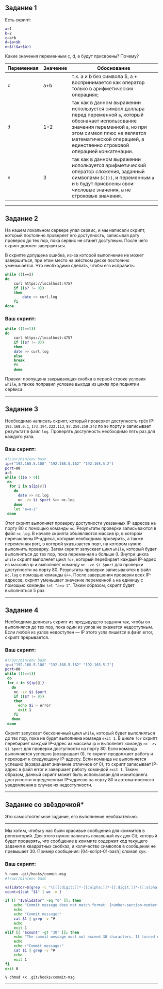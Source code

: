 ## Задание 1

Есть скрипт:

```bash
a=1
b=2
c=a+b
d=$a+$b
e=$(($a+$b))
```

Какие значения переменным c, d, e будут присвоены? Почему?

| Переменная  | Значение | Обоснование |
| ------------- | ------------- | ------------- |
| `c`  |  a+b | т.к. a и b без символа $, а + воспринимается как оператор только в арифметических операциях; |
| `d`  | 1+2  | так как в данном выражении используется символ доллара перед переменной `a`, который обозначает использование значения переменной `a`, но при этом символ плюс не является математической операцией, а единственно строковой операцией конкатенации.  |
| `e`  | 3 | так как в данном выражении используется арифметический оператор сложения, заданный символами `$(())`, и переменным `a` и `b` будут присвоены свои числовые значения, а не строковые значения. |

----

## Задание 2

На нашем локальном сервере упал сервис, и мы написали скрипт, который постоянно проверяет его доступность, записывая дату проверок до тех пор, пока сервис не станет доступным. После чего скрипт должен завершиться. 

В скрипте допущена ошибка, из-за которой выполнение не может завершиться, при этом место на жёстком диске постоянно уменьшается. Что необходимо сделать, чтобы его исправить:

```bash
while ((1==1)
do
	curl https://localhost:4757
	if (($? != 0))
	then
		date >> curl.log
	fi
done
```

### Ваш скрипт:

```bash
while ((1==1))
do
	curl https://localhost:4757
	if (($? != 0))
	then
	date >> curl.log
	else
	break
	fi
	done
```
Правки: пропущена закрывающая скобка в первой строке условия `while`, а также поправил условие выхода из цикла при поднятии сервиса.

---

## Задание 3

Необходимо написать скрипт, который проверяет доступность трёх IP: `192.168.0.1`, `173.194.222.113`, `87.250.250.242` по `80` порту и записывает результат в файл `log`. Проверять доступность необходимо пять раз для каждого узла.

### Ваш скрипт:

```bash
#!/usr/bin/env bash
ip=("192.168.5.108" "192.168.5.162" "192.168.5.2")
port=80
a=5
while (($a > 0))
 do
  for i in ${ip[@]}
    do
      date >> nc.log
      nc -zv $i $port &>> nc.log
    done
    let "a=a-1"
 done

```

Этот скрипт выполняет проверку доступности указанных IP-адресов на порту 80 с помощью команды `nc`. Результаты проверки записываются в файл `nc.log`. В начале скрипта объявляются массив ip, в котором перечислены IP-адреса, которые необходимо проверить, а также переменная port, в которой указывается порт, на котором нужно выполнить проверку. Затем скрипт запускает цикл `while`, который будет выполняться до тех пор, пока переменная `a` больше 0. Внутри цикла `while` скрипт выполняет цикл `for`, который перебирает каждый IP-адрес из массива ip и выполняет команду `nc -zv $i $port` для проверки доступности на порту 80. Результаты проверки записываются в файл `nc.log` с помощью команды `&>>`. После завершения проверки всех IP-адресов, скрипт уменьшает значение переменной `a` на единицу с помощью команды `let "a=a-1"`. Таким образом, скрипт будет выполняться 5 раз.

---
## Задание 4

Необходимо дописать скрипт из предыдущего задания так, чтобы он выполнялся до тех пор, пока один из узлов не окажется недоступным. Если любой из узлов недоступен — IP этого узла пишется в файл error, скрипт прерывается.

### Ваш скрипт:

```bash
#!/usr/bin/env bash
ip=("192.168.5.108" "192.168.5.162" "192.168.5.2")
port=80
while ((1==1))
 do
 for i in ${ip[@]}
   do
    nc -zv $i $port
    if (($? != 0))
    then
      echo $i > error
      exit 1
    fi
   done
 done
```
Скрипт запускает бесконечный цикл `while`, который будет выполняться до тех пор, пока не будет выполнена команда `exit 1`. В цикле `for` скрипт перебирает каждый IP-адрес из массива ip и выполняет команду `nc -zv $i $port` для проверки доступности на порту 80. Если команда выполняется успешно (возвращает 0), то скрипт продолжает работу и переходит к следующему IP-адресу. Если команда не выполняется успешно (возвращает значение отличное от 0), то скрипт записывает IP-адрес в файл error и завершает работу командой `exit 1`. Таким образом, данный скрипт может быть использован для мониторинга доступности определенных IP-адресов на порту 80 и автоматического уведомления в случае их недоступности.

---

## Задание со звёздочкой* 

Это самостоятельное задание, его выполнение необязательно.
____

Мы хотим, чтобы у нас были красивые сообщения для коммитов в репозиторий. Для этого нужно написать локальный хук для Git, который будет проверять, что сообщение в коммите содержит код текущего задания в квадратных скобках, и количество символов в сообщении не превышает 30. Пример сообщения: \[04-script-01-bash\] сломал хук.

### Ваш скрипт:

```bash
% nano .git/hooks/commit-msg
#!/usr/bin/env bash 

validator=$(grep -c "\[[[:digit:]]*-[[:alpha:]]*-[[:digit:]]*-[[:alpha:]]*\] *" "$1")
count=$(cat "$1" | wc -m )

if [[ "$validator" -eq "0" ]]; then 
    echo "Commit message does not match format: [number-section-number-lecture] message"
    echo 
    echo "Commit message:"
    cat $1 | grep -v ^#
    echo
    exit 1
elif [[ "$count" -gt "30" ]]; then 
    echo "The commit message must not exceed 30 characters. It turned out $count characters"
    echo 
    echo :"Commit message:"
    cat $1 | grep -v ^#
    echo
    exit 1
fi
exit 0
```
`% chmod +x .git/hooks/commit-msg`





----

